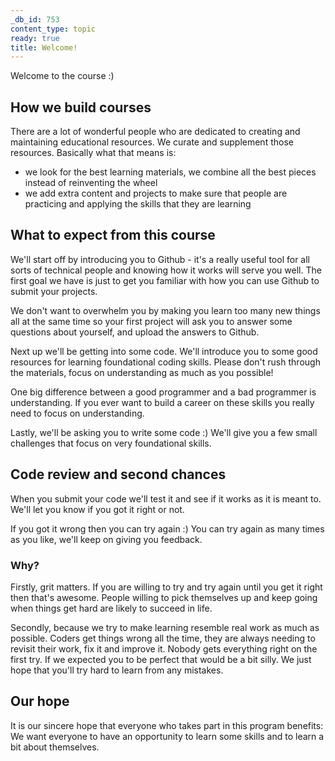 ```yaml
---
_db_id: 753
content_type: topic
ready: true
title: Welcome!
---
```


Welcome to the course :)

## How we build courses

There are a lot of wonderful people who are dedicated to creating and maintaining educational resources. We curate and supplement those resources. Basically what that means is:

- we look for the best learning materials, we combine all the best pieces instead of reinventing the wheel
- we add extra content and projects to make sure that people are practicing and applying the skills that they are learning

## What to expect from this course

We'll start off by introducing you to Github - it's a really useful tool for all sorts of technical people and knowing how it works will serve you well. The first goal we have is just to get you familiar with how you can use Github to submit your projects.

We don't want to overwhelm you by making you learn too many new things all at the same time so your first project will ask you to answer some questions about yourself, and upload the answers to Github.

Next up we'll be getting into some code. We'll introduce you to some good resources for learning foundational coding skills. Please don't rush through the materials, focus on understanding as much as you possible!

One big difference between a good programmer and a bad programmer is understanding. If you ever want to build a career on these skills you really need to focus on understanding.

Lastly, we'll be asking you to write some code :) We'll give you a few small challenges that focus on very foundational skills.

## Code review and second chances

When you submit your code we'll test it and see if it works as it is meant to. We'll let you know if you got it right or not.

If you got it wrong then you can try again :) You can try again as many times as you like, we'll keep on giving you feedback.

### Why?

Firstly, grit matters. If you are willing to try and try again until you get it right then that's awesome. People willing to pick themselves up and keep going when things get hard are likely to succeed in life.

Secondly, because we try to make learning resemble real work as much as possible. Coders get things wrong all the time, they are always needing to revisit their work, fix it and improve it. Nobody gets everything right on the first try. If we expected you to be perfect that would be a bit silly. We just hope that you'll try hard to learn from any mistakes.

## Our hope

It is our sincere hope that everyone who takes part in this program benefits: We want everyone to have an opportunity to learn some skills and to learn a bit about themselves.